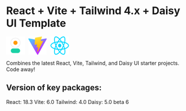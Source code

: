 # React + Vite + Tailwind 4.x + Daisy UI Template

<div style="display: flex; align-items: center; gap: 10px;">
  <img src="public/daisyui.svg" alt="daisyui" width="50" height="50"> 
  <img src="public/vite.svg" alt="vite" width="50" height="50">
  <img src="src/assets/react.svg" alt="react" width="50" height="50">
</div>

Combines the latest React, Vite, Tailwind, and Daisy UI starter projects. Code away!

## Version of key packages:
React: 18.3
Vite: 6.0
Tailwind: 4.0
Daisy: 5.0 beta 6
